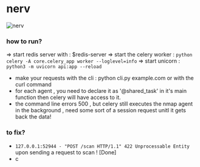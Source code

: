# nerv

![nerv](![image](https://github.com/user-attachments/assets/bebd9448-6ab5-4541-8db6-38ba8b740320)
)

### how to run?

=> start redis server with : $redis-server
=> start the celery worker : `python celery -A core.celery_app worker --loglevel=info`
=> start unicorn : `python3 -m uvicorn api:app --reload`

- make your requests with the cli : python cli.py example.com
or with the curl command
- for each agent , you need to declare it as '@shared_task' in it's main function then celery will have access to it.
- the command line errors 500 , but celery still executes the nmap agent in the background , need some sort of a session request  unitl it gets back the data!






### to fix?

- `127.0.0.1:52944 - "POST /scan HTTP/1.1" 422 Unprocessable Entity` upon sending a request to scan ! [Done]
- c
